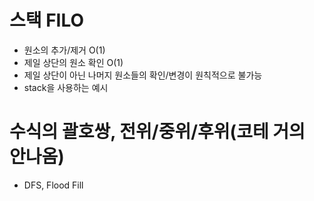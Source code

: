 # 스택 FILO

- 원소의 추가/제거 O(1)
- 제일 상단의 원소 확인 O(1)
- 제일 상단이 아닌 나머지 원소들의 확인/변경이 원칙적으로 불가능
- stack을 사용하는 예시

# 수식의 괄호쌍, 전위/중위/후위(코테 거의 안나옴)

- DFS, Flood Fill
